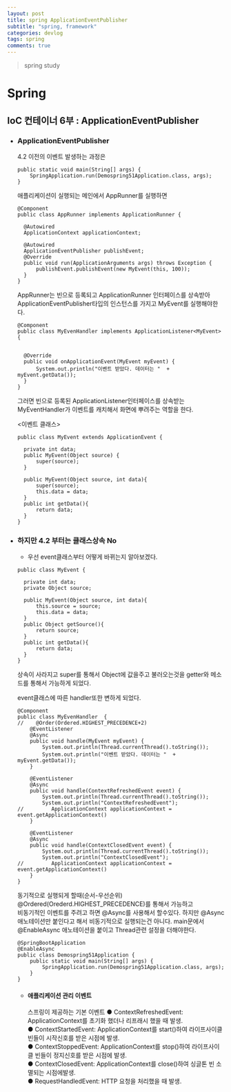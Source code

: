 ```yaml
---
layout: post
title: spring ApplicationEventPublisher
subtitle: "spring, framework"
categories: devlog
tags: spring
comments: true
---
```

> spring study

# Spring

## IoC 컨테이너 6부 : ApplicationEventPublisher

* ### ApplicationEventPublisher 

  4.2 이전의 이벤트 발생하는 과정은 

  ```
  public static void main(String[] args) {
      SpringApplication.run(Demospring51Application.class, args);
  }
  ```
  애플리케이션이 실행되는 메인에서 AppRunner를 실행하면

  ```
  @Component
  public class AppRunner implements ApplicationRunner {

    @Autowired
    ApplicationContext applicationContext;

    @Autowired
    ApplicationEventPublisher publishEvent;
    @Override
    public void run(ApplicationArguments args) throws Exception {
        publishEvent.publishEvent(new MyEvent(this, 100));
    }
  }
  ```
  AppRunner는 빈으로 등록되고 ApplicationRunner 인터페이스를 상속받아 ApplicationEventPublisher타입의 인스턴스를 가지고 MyEvent를 실행해야한다.

  ```
  @Component
  public class MyEvenHandler implements ApplicationListener<MyEvent> {


    @Override
    public void onApplicationEvent(MyEvent myEvent) {
        System.out.println("이벤트 받았다. 데이터는 "  + myEvent.getData());
    }
  }
  ```
  그러면 빈으로 등록된 ApplicationListener인터페이스를 상속받는 MyEventHandler가 이벤트를 캐치해서 화면에 뿌려주는 역할을 한다. 

  <이벤트 클래스>
  ```
  public class MyEvent extends ApplicationEvent {

    private int data;
    public MyEvent(Object source) {
        super(source);
    }

    public MyEvent(Object source, int data){
        super(source);
        this.data = data;
    }
    public int getData(){
        return data;
    }
  }
  ```
* ### 하지만 4.2 부터는 클래스상속 No

  * 우선 event클래스부터 어떻게 바뀌는지 알아보겠다.
  ```
  public class MyEvent {

    private int data;
    private Object source;

    public MyEvent(Object source, int data){
        this.source = source;
        this.data = data;
    }
    public Object getSource(){
        return source;
    }
    public int getData(){
        return data;
    }
  }
  ```
  상속이 사라지고 super를 통해서 Object에 값을주고 불러오는것을 getter와 메소드를 통해서 가능하게 되었다. 
  

  event클래스에 따른 handler또한 변하게 되었다.
  ```
  @Component
  public class MyEvenHandler  {
  //    @Order(Ordered.HIGHEST_PRECEDENCE+2)
      @EventListener
      @Async
      public void handle(MyEvent myEvent) {
          System.out.println(Thread.currentThread().toString());
          System.out.println("이벤트 받았다. 데이터는 "  + myEvent.getData());
      }

      @EventListener
      @Async
      public void handle(ContextRefreshedEvent event) {
          System.out.println(Thread.currentThread().toString());
          System.out.println("ContextRefreshedEvent");
  //         ApplicationContext applicationContext = event.getApplicationContext()
      }

      @EventListener
      @Async
      public void handle(ContextClosedEvent event) {
          System.out.println(Thread.currentThread().toString());
          System.out.println("ContextClosedEvent");
  //         ApplicationContext applicationContext = event.getApplicationContext()
      }
  }
  ```
  동기적으로 실행되게 할때(순서-우선순위) @Ordered(Orederd.HIGHEST_PRECEDENCE)를 통해서 가능하고  
  비동기적인 이벤트를 주려고 하면 @Async를 사용해서 할수있다. 하지만 @Async애노테이션만 붙인다고 해서 비동기적으로 실행되는건 아니다. 
  main문에서 @EnableAsync 애노테이션을 붙이고 Thread관련 설정을 더해야한다. 

  ```
  @SpringBootApplication
  @EnableAsync
  public class Demospring51Application {
      public static void main(String[] args) {
          SpringApplication.run(Demospring51Application.class, args);
      }
  }
  ```

  * #### 애플리케이션 관리 이벤트 
    스프링이 제공하는 기본 이벤트
    ● ContextRefreshedEvent: ApplicationContext를 초기화 했더나 리프래시 했을 때 발생.  
    ● ContextStartedEvent: ApplicationContext를 start()하여 라이프사이클 빈들이 시작신호를 받은 시점에 발생.  
    ● ContextStoppedEvent: ApplicationContext를 stop()하여 라이프사이클 빈들이 정지신호를 받은 시점에 발생.  
    ● ContextClosedEvent: ApplicationContext를 close()하여 싱글톤 빈 소멸되는 시점에발생.  
    ● RequestHandledEvent: HTTP 요청을 처리했을 때 발생.